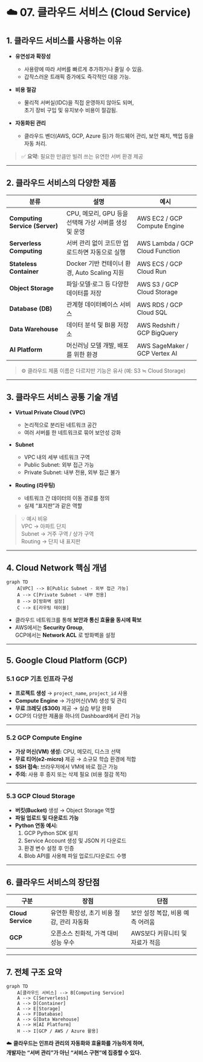 # ☁️ 07. 클라우드 서비스 (Cloud Service)

## **1. 클라우드 서비스를 사용하는 이유**

- **유연성과 확장성**  
  - 사용량에 따라 서버를 빠르게 추가하거나 줄일 수 있음.  
  - 갑작스러운 트래픽 증가에도 즉각적인 대응 가능.

- **비용 절감**  
  - 물리적 서버실(IDC)을 직접 운영하지 않아도 되며,  
    초기 장비 구입 및 유지보수 비용이 절감됨.

- **자동화된 관리**  
  - 클라우드 벤더(AWS, GCP, Azure 등)가 하드웨어 관리, 보안 패치, 백업 등을 자동 처리.

> ✅ **요약:** 필요한 만큼만 빌려 쓰는 유연한 서버 환경 제공

---

## **2. 클라우드 서비스의 다양한 제품**

| 분류 | 설명 | 예시 |
|------|------|------|
| **Computing Service (Server)** | CPU, 메모리, GPU 등을 선택해 가상 서버를 생성 및 운영 | AWS EC2 / GCP Compute Engine |
| **Serverless Computing** | 서버 관리 없이 코드만 업로드하면 자동으로 실행 | AWS Lambda / GCP Cloud Function |
| **Stateless Container** | Docker 기반 컨테이너 환경, Auto Scaling 지원 | AWS ECS / GCP Cloud Run |
| **Object Storage** | 파일·모델·로그 등 다양한 데이터를 저장 | AWS S3 / GCP Cloud Storage |
| **Database (DB)** | 관계형 데이터베이스 서비스 | AWS RDS / GCP Cloud SQL |
| **Data Warehouse** | 데이터 분석 및 BI용 저장소 | AWS Redshift / GCP BigQuery |
| **AI Platform** | 머신러닝 모델 개발, 배포를 위한 환경 | AWS SageMaker / GCP Vertex AI |

> ⚙️ 클라우드 제품 이름은 다르지만 기능은 유사 (예: S3 ≒ Cloud Storage)

---

## **3. 클라우드 서비스 공통 기술 개념**

- **Virtual Private Cloud (VPC)**  
  - 논리적으로 분리된 네트워크 공간  
  - 여러 서버를 한 네트워크로 묶어 보안성 강화  

- **Subnet**  
  - VPC 내의 세부 네트워크 구역  
  - Public Subnet: 외부 접근 가능  
  - Private Subnet: 내부 전용, 외부 접근 불가  

- **Routing (라우팅)**  
  - 네트워크 간 데이터의 이동 경로를 정의  
  - 실제 “표지판”과 같은 역할  

> 💡 예시 비유  
> VPC → 아파트 단지  
> Subnet → 거주 구역 / 상가 구역  
> Routing → 단지 내 표지판  

---

## **4. Cloud Network 핵심 개념**

```mermaid
graph TD
    A[VPC] --> B[Public Subnet - 외부 접근 가능]
    A --> C[Private Subnet - 내부 전용]
    B --> D[방화벽 설정]
    C --> E[라우팅 테이블]
```

- 클라우드 네트워크를 통해 **보안과 통신 효율을 동시에 확보**  
- AWS에서는 **Security Group**,  
  GCP에서는 **Network ACL** 로 방화벽을 설정  

---

## **5. Google Cloud Platform (GCP)**

### **5.1 GCP 기초 인프라 구성**

- **프로젝트 생성** → `project_name`, `project_id` 사용  
- **Compute Engine** → 가상머신(VM) 생성 및 관리  
- **무료 크레딧 ($300)** 제공 → 실습 부담 완화  
- GCP의 다양한 제품을 하나의 Dashboard에서 관리 가능  

---

### **5.2 GCP Compute Engine**

- **가상 머신(VM) 생성:** CPU, 메모리, 디스크 선택  
- **무료 티어(e2-micro)** 제공 → 소규모 학습 환경에 적합  
- **SSH 접속:** 브라우저에서 VM에 바로 접근 가능  
- **주의:** 사용 후 중지 또는 삭제 필요 (비용 절감 목적)

---

### **5.3 GCP Cloud Storage**

- **버킷(Bucket)** 생성 → Object Storage 역할  
- **파일 업로드 및 다운로드 가능**  
- **Python 연동 예시:**
  1. GCP Python SDK 설치  
  2. Service Account 생성 및 JSON 키 다운로드  
  3. 환경 변수 설정 후 인증  
  4. Blob API를 사용해 파일 업로드/다운로드 수행  

---

## **6. 클라우드 서비스의 장단점**

| 구분 | 장점 | 단점 |
|------|------|------|
| **Cloud Service** | 유연한 확장성, 초기 비용 절감, 관리 자동화 | 보안 설정 복잡, 비용 예측 어려움 |
| **GCP** | 오픈소스 친화적, 가격 대비 성능 우수 | AWS보다 커뮤니티 및 자료가 적음 |

---

## **7. 전체 구조 요약**

```mermaid
graph TD
    A[클라우드 서비스] --> B[Computing Service]
    A --> C[Serverless]
    A --> D[Container]
    A --> E[Storage]
    A --> F[Database]
    A --> G[Data Warehouse]
    A --> H[AI Platform]
    H --> I[GCP / AWS / Azure 활용]
```

☁️ **클라우드는 인프라 관리의 자동화와 효율화를 가능하게 하며,  
개발자는 “서버 관리”가 아닌 “서비스 구현”에 집중할 수 있다.**

